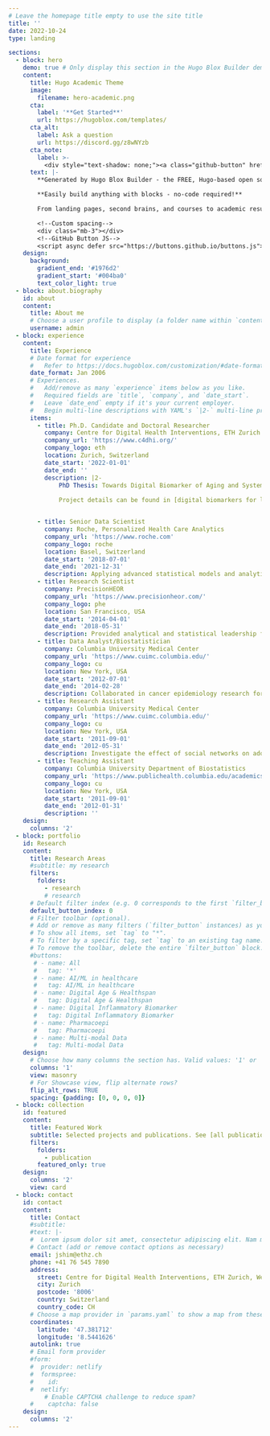 ```yaml
---
# Leave the homepage title empty to use the site title
title: ''
date: 2022-10-24
type: landing

sections:
  - block: hero
    demo: true # Only display this section in the Hugo Blox Builder demo site
    content:
      title: Hugo Academic Theme
      image:
        filename: hero-academic.png
      cta:
        label: '**Get Started**'
        url: https://hugoblox.com/templates/
      cta_alt:
        label: Ask a question
        url: https://discord.gg/z8wNYzb
      cta_note:
        label: >-
          <div style="text-shadow: none;"><a class="github-button" href="https://github.com/HugoBlox/hugo-blox-builder" data-icon="octicon-star" data-size="large" data-show-count="true" aria-label="Star">Star Hugo Blox Builder</a></div><div style="text-shadow: none;"><a class="github-button" href="https://github.com/HugoBlox/theme-academic-cv" data-icon="octicon-star" data-size="large" data-show-count="true" aria-label="Star">Star the Academic template</a></div>
      text: |-
        **Generated by Hugo Blox Builder - the FREE, Hugo-based open source website builder trusted by 500,000+ sites.**

        **Easily build anything with blocks - no-code required!**

        From landing pages, second brains, and courses to academic resumés, conferences, and tech blogs.

        <!--Custom spacing-->
        <div class="mb-3"></div>
        <!--GitHub Button JS-->
        <script async defer src="https://buttons.github.io/buttons.js"></script>
    design:
      background:
        gradient_end: '#1976d2'
        gradient_start: '#004ba0'
        text_color_light: true
  - block: about.biography
    id: about
    content:
      title: About me
      # Choose a user profile to display (a folder name within `content/authors/`)
      username: admin
  - block: experience
    content:
      title: Experience
      # Date format for experience
      #   Refer to https://docs.hugoblox.com/customization/#date-format
      date_format: Jan 2006
      # Experiences.
      #   Add/remove as many `experience` items below as you like.
      #   Required fields are `title`, `company`, and `date_start`.
      #   Leave `date_end` empty if it's your current employer.
      #   Begin multi-line descriptions with YAML's `|2-` multi-line prefix.
      items:
        - title: Ph.D. Candidate and Doctoral Researcher
          company: Centre for Digital Health Interventions, ETH Zurich
          company_url: 'https://www.c4dhi.org/'
          company_logo: eth
          location: Zurich, Switzerland
          date_start: '2022-01-01'
          date_end: ''
          description: |2-
              PhD Thesis: Towards Digital Biomarker of Aging and Systemic Inflammation Leveraging Machine Learning
              
              Project details can be found in [digital biomarkers for longevity using wearables](https://www.c4dhi.org/news/wearable-based-accelerometer-activity-profile/) and [digitalizing inflammatory biomarkers for systemic inflammation](https://www.c4dhi.org/projects/digitalization-of-inflammatory-biomarkers-for-chronic-systemic-inflammation/)


        - title: Senior Data Scientist
          company: Roche, Personalized Health Care Analytics
          company_url: 'https://www.roche.com'
          company_logo: roche
          location: Basel, Switzerland
          date_start: '2018-07-01'
          date_end: '2021-12-31'
          description: Applying advanced statistical models and analytical methods to real-world data (e.g. Flatrion EHR, Flatiron-FMI clinical genomics database, national-level health insurance claims), I executed business-critical and R&D projects to advance personalized health care and access among cancer patients. Research areas include global access, health authority requests, comparative effectiveness, patient-oriented outcomes, genomics-enabled personalized healthcare, pharmacoepidemiology, and R package development.
        - title: Research Scientist
          company: PrecisionHEOR 
          company_url: 'https://www.precisionheor.com/'
          company_logo: phe
          location: San Francisco, USA
          date_start: '2014-04-01'
          date_end: '2018-05-31'
          description: Provided analytical and statistical leadership for study design, data analysis, and manuscript preparation for health economics research evaluating cost-effectiveness, social value of treatment, drug utilization, efficacy, quality of care, and patient/provider characteristics.   
        - title: Data Analyst/Biostatistician
          company: Columbia University Medical Center 
          company_url: 'https://www.cuimc.columbia.edu/'
          company_logo: cu
          location: New York, USA
          date_start: '2012-07-01'
          date_end: '2014-02-28'
          description: Collaborated in cancer epidemiology research for studying cancer treatment, prevention, survivorship, late-effects of cancer therapy, health outcomes, and health disparities.  
        - title: Research Assistant
          company: Columbia University Medical Center 
          company_url: 'https://www.cuimc.columbia.edu/'
          company_logo: cu
          location: New York, USA
          date_start: '2011-09-01'
          date_end: '2012-05-31'
          description: Investigate the effect of social networks on adolescents and their friends’ disordered eating and muscle-enhancing behavior using a large survey from 2000+ youths.   
        - title: Teaching Assistant
          company: Columbia University Department of Biostatistics 
          company_url: 'https://www.publichealth.columbia.edu/academics/departments/biostatistics'
          company_logo: cu
          location: New York, USA
          date_start: '2011-09-01'
          date_end: '2012-01-31'      
          description: '' 
    design:
      columns: '2'
  - block: portfolio
    id: Research
    content:
      title: Research Areas
      #subtitle: my research
      filters:
        folders:
          - research
          # research
      # Default filter index (e.g. 0 corresponds to the first `filter_button` instance below).
      default_button_index: 0
      # Filter toolbar (optional).
      # Add or remove as many filters (`filter_button` instances) as you like.
      # To show all items, set `tag` to "*".
      # To filter by a specific tag, set `tag` to an existing tag name.
      # To remove the toolbar, delete the entire `filter_button` block.
      #buttons:
       # - name: All
       #   tag: '*'
       # - name: AI/ML in healthcare
       #   tag: AI/ML in healthcare
       # - name: Digital Age & Healthspan
       #   tag: Digital Age & Healthspan
       # - name: Digital Inflammatory Biomarker
       #   tag: Digital Inflammatory Biomarker
       # - name: Pharmacoepi
       #   tag: Pharmacoepi
       # - name: Multi-modal Data
       #   tag: Multi-modal Data
    design:
      # Choose how many columns the section has. Valid values: '1' or '2'.
      columns: '1'
      view: masonry
      # For Showcase view, flip alternate rows?
      flip_alt_rows: TRUE
      spacing: {padding: [0, 0, 0, 0]}
  - block: collection
    id: featured
    content:
      title: Featured Work
      subtitle: Selected projects and publications. See [all publications here](https://jinjoo-shim.github.io/publication/).
      filters:
        folders:
          - publication
        featured_only: true
    design:
      columns: '2'
      view: card
  - block: contact
    id: contact
    content:
      title: Contact
      #subtitle: 
      #text: |-
      #  Lorem ipsum dolor sit amet, consectetur adipiscing elit. Nam mi diam, venenatis ut magna et, vehicula efficitur enim.
      # Contact (add or remove contact options as necessary)
      email: jshim@ethz.ch
      phone: +41 76 545 7890
      address:
        street: Centre for Digital Health Interventions, ETH Zurich, Weinbergstrasse 56/58, Room G214
        city: Zurich
        postcode: '8006'
        country: Switzerland
        country_code: CH
      # Choose a map provider in `params.yaml` to show a map from these coordinates
      coordinates:
        latitude: '47.381712'
        longitude: '8.5441626'  
      autolink: true
      # Email form provider
      #form:
      #  provider: netlify
      #  formspree:
      #    id:
      #  netlify:
          # Enable CAPTCHA challenge to reduce spam?
      #    captcha: false
    design:
      columns: '2'
---
```

